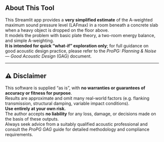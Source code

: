 ## About This Tool

This Streamlit app provides a **very simplified estimate** of the A-weighted maximum sound pressure level (LAFmax) in a room beneath a concrete slab when a heavy object is dropped on the floor above.  
It models the problem with basic plate theory, a two-room energy balance, and simple A-weighting.  
**It is intended for quick “what-if” exploration only**; for full guidance on good acoustic design practice, please refer to the *ProPG: Planning & Noise — Good Acoustic Design* (GAG) document.

---

## ⚠️ Disclaimer

This software is supplied “as is”, with **no warranties or guarantees of accuracy or fitness for purpose**.  
Results are approximate and omit many real-world factors (e.g. flanking transmission, structural damping, variable impact conditions).  
**Use entirely at your own risk.**  
The author accepts **no liability** for any loss, damage, or decisions made on the basis of these outputs.  
Always seek advice from a suitably qualified acoustic professional and consult the *ProPG GAG* guide for detailed methodology and compliance requirements.

